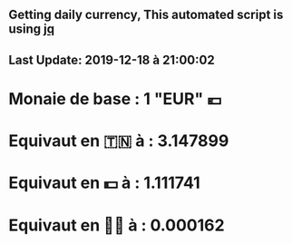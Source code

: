 ## Getting daily currency, This automated script is using [jq](https://stedolan.github.io/jq/)
## Last Update:  2019-12-18 à 21:00:02
 # Monaie de base : 1 "EUR" 💶 
 # Equivaut en 🇹🇳 à :  3.147899 
 # Equivaut en 💵 à : 1.111741
 # Equivaut en 🐱‍💻 à :  0.000162
